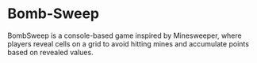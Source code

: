 # Bomb-Sweep
BombSweep is a console-based game inspired by Minesweeper, where players reveal cells on a grid to avoid hitting mines and accumulate points based on revealed values.
